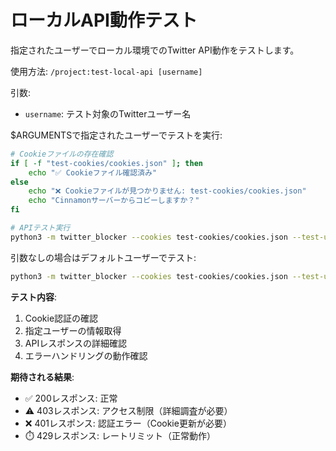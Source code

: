# ローカルAPI動作テスト

指定されたユーザーでローカル環境でのTwitter API動作をテストします。

使用方法: `/project:test-local-api [username]`

引数:
- `username`: テスト対象のTwitterユーザー名

$ARGUMENTSで指定されたユーザーでテストを実行:

```bash
# Cookieファイルの存在確認
if [ -f "test-cookies/cookies.json" ]; then
    echo "✅ Cookieファイル確認済み"
else
    echo "❌ Cookieファイルが見つかりません: test-cookies/cookies.json"
    echo "Cinnamonサーバーからコピーしますか？"
fi

# APIテスト実行
python3 -m twitter_blocker --cookies test-cookies/cookies.json --test-user "$ARGUMENTS" --cache-dir ./test-cache --debug
```

引数なしの場合はデフォルトユーザーでテスト:
```bash
python3 -m twitter_blocker --cookies test-cookies/cookies.json --test-user book000 --cache-dir ./test-cache
```

**テスト内容**:
1. Cookie認証の確認
2. 指定ユーザーの情報取得
3. APIレスポンスの詳細確認
4. エラーハンドリングの動作確認

**期待される結果**:
- ✅ 200レスポンス: 正常
- ⚠️ 403レスポンス: アクセス制限（詳細調査が必要）
- ❌ 401レスポンス: 認証エラー（Cookie更新が必要）
- ⏱️ 429レスポンス: レートリミット（正常動作）